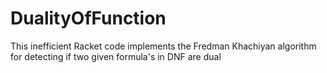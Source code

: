 # DualityOfFunction
This inefficient Racket code implements the Fredman Khachiyan algorithm for detecting if two given formula's in DNF are dual
